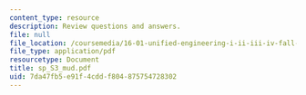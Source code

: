 ```yaml
---
content_type: resource
description: Review questions and answers.
file: null
file_location: /coursemedia/16-01-unified-engineering-i-ii-iii-iv-fall-2005-spring-2006/7da47fb5e91f4cddf804875754728302_sp_S3_mud.pdf
file_type: application/pdf
resourcetype: Document
title: sp_S3_mud.pdf
uid: 7da47fb5-e91f-4cdd-f804-875754728302
---
```

